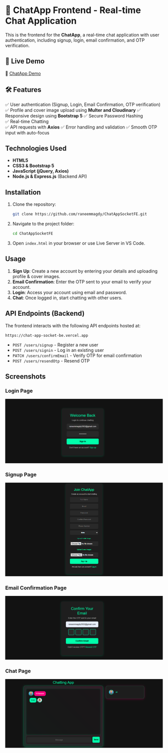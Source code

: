 # 🎨 ChatApp Frontend - Real-time Chat Application

This is the frontend for the **ChatApp**, a real-time chat application with user authentication, including signup, login, email confirmation, and OTP verification.

## 🚀 Live Demo  
🔗 [ChatApp Demo](https://raneem-chat-app.netlify.app/)

## 🛠 Features  
✅ User authentication (Signup, Login, Email Confirmation, OTP verification) 
✅ Profile and cover image upload using **Multer and Cloudinary**
✅ Responsive design using **Bootstrap 5** 
✅ Secure Password Hashing  
✅ Real-time Chatting  
✅ API requests with **Axios**
✅ Error handling and validation
✅ Smooth OTP input with auto-focus


## Technologies Used

- **HTML5**
- **CSS3 & Bootstrap 5**
- **JavaScript (jQuery, Axios)**
- **Node.js & Express.js** (Backend API)

## Installation

1. Clone the repository:
   ```bash
   git clone https://github.com/raneemmagdy/ChatAppSocketFE.git
   ```
2. Navigate to the project folder:
   ```bash
   cd ChatAppSocketFE
   ```
3. Open `index.html` in your browser or use Live Server in VS Code.

## Usage

1. **Sign Up**: Create a new account by entering your details and uploading profile & cover images.
2. **Email Confirmation**: Enter the OTP sent to your email to verify your account.
3. **Login**: Access your account using email and password.
4. **Chat**: Once logged in, start chatting with other users.

## API Endpoints (Backend)

The frontend interacts with the following API endpoints hosted at:
```plaintext
https://chat-app-socket-be.vercel.app
```
- `POST /users/signup` - Register a new user
- `POST /users/signin` - Log in an existing user
- `PATCH /users/confirmEmail` - Verify OTP for email confirmation
- `POST /users/resendOtp` - Resend OTP

## Screenshots

### Login Page
![Login](./screenshots/login.png)

### Signup Page
![Signup](./screenshots/signup.png)

### Email Confirmation Page
![Confirm Email](./screenshots/confirm.png)

### Chat Page
![Chat](./screenshots/chat.png)




